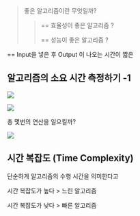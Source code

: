 > 좋은 알고리즘이란 무엇일까?
> 
> > == 효율성이 좋은 알고리즘 ? 
> > 
> > == 성능이 좋은 알고리즘 ?



== Input을 넣은 후 Output 이 나오는 시간이 짧은 



## 알고리즘의 소요 시간 측정하기 -1

![](C:\Users\Wook\AppData\Roaming\marktext\images\2022-07-26-10-29-13-image.png)

![](C:\Users\Wook\AppData\Roaming\marktext\images\2022-07-26-10-29-28-image.png)



총 몇번의 연산을 일으킬까?

![](C:\Users\Wook\AppData\Roaming\marktext\images\2022-07-26-10-30-53-image.png)



## 시간 복잡도 (Time Complexity)

단순하게 알고리즘의 수행 시간을 의미한다고

시간 복잡도가 높다 > 느린 알고리즘

시간 복잡도가 낮다 > 빠른 알고리즘








